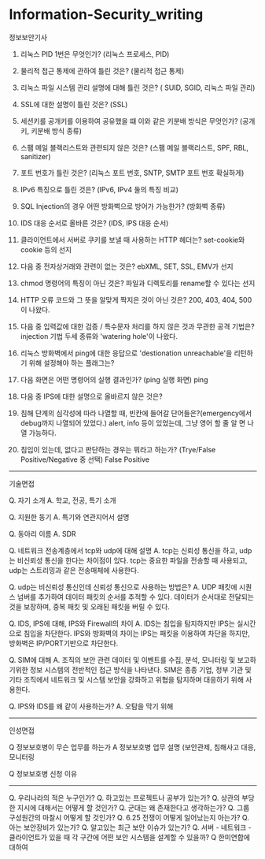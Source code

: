# Information-Security_writing
정보보안기사

1. 리눅스 PID 1번은 무엇인가? (리눅스 프로세스, PID)
2. 물리적 접근 통제에 관하여 틀린 것은? (물리적 접근 통제)
3. 리눅스 파일 시스템 관리 설명에 대해 틀린 것은? ( SUID, SGID, 리눅스 파일 관리)
4. SSL에 대한 설명이 틀린 것은? (SSL)
5. 세션키를 공개키를 이용하여 공유했을 떄 이와 같은 키분배 방식은 무엇인가? (공개키, 키분배 방식 종류)
6. 스팸 메일 블랙리스트와 관련되지 않은 것은? (스팸 메일 블랙리스트, SPF, RBL, sanitizer)
7. 포트 번호가 틀린 것은? (리눅스 포트 번호, SNTP, SMTP 포트 번호 확실하게)
8. IPv6 특징으로 틀린 것은? (IPv6, IPv4 둘의 특징 비교)
9. SQL Injection의 경우 어떤 방화벽으로 방어가 가능한가? (방화벽 종류)
10. IDS 대응 순서로 올바른 것은? (IDS, IPS 대응 순서)

11. 클라이언트에서 서버로 쿠키를 보낼 때 사용하는 HTTP 헤더는? set-cookie와 cookie 등의 선지
12. 다음 중 전자상거래와 관련이 없는 것은? ebXML, SET, SSL, EMV가 선지
13. chmod 명령어의 특징이 아닌 것은? 파일과 디렉토리를 rename할 수 있다는 선지
14. HTTP 오류 코드와 그 뜻을 알맞게 짝지은 것이 아닌 것은? 200, 403, 404, 500이 나왔다.
15. 다음 중 입력값에 대한 검증 / 특수문자 처리를 하지 않은 것과 무관한 공격 기법은? injection 기법 두세 종류와 'watering hole'이 나왔다.
16. 리눅스 방화벽에서 ping에 대한 응답으로 'destionation unreachable'을 리턴하기 위해 설정해야 하는 플래그는?
17. 다음 화면은 어떤 명령어의 실행 결과인가? (ping 실행 화면) ping
18. 다음 중 IPS에 대한 설명으로 올바르지 않은 것은?
19. 침해 단계의 심각성에 따라 나열할 때, 빈칸에 들어갈 단어들은?(emergency에서 debug까지 나열되어 있었다.) alert, info 등이 있었는데, 그냥 영어 할 줄 알 면 나열 가능하다.
20. 침입이 있는데, 없다고 판단하는 경우는 뭐라고 하는가? (Trye/False Positive/Negative 중 선택) False Positive

----------------------------
기술면접

Q. 자기 소개
A. 학교, 전공, 특기 소개

Q. 지원한 동기
A. 특기와 연관지어서 설명

Q. 동아리 이름
A. SDR

Q. 네트워크 전송계층에서 tcp와 udp에 대해 설명
A. tcp는 신뢰성 통신을 하고, udp는 비신뢰성 통신을 한다는 차이점이 있다.
tcp는 중요한 파일을 전송할 때 사용되고, udp는 스트리밍과 같은 전송매체에 사용한다.

Q. udp는 비신뢰성 통신인데 신뢰성 통신으로 사용하는 방법은?
A. UDP 패킷에 시퀀스 넘버를 추가하여 데이터 패킷의 순서를 추적할 수 있다.
데이터가 순서대로 전달되는 것을 보장하며, 중복 패킷 및 오래된 패킷을 버릴 수 있다.

Q. IDS, IPS에 대해, IPS와  Firewall의 차이
A. IDS는 침입을 탐지하지만 IPS는 실시간으로 침입을 차단한다.
IPS와 방화벽의 차이는 IPS는 패킷을 이용하여 차단을 하지만, 방화벽은 IP/PORT기반으로 차단한다.

Q. SIM에 대해
A. 조직의 보안 관련 데이터 및 이벤트를 수집, 분석, 모니터링 및 보고하기위한 정보 시스템의 전반적인 접근 방식을 나타낸다.
SIM은 종종 기업, 정부 기관 및 기타 조직에서 네트워크 및 시스템 보안을 강화하고 위협을 탐지하며 대응하기 위해 사용한다.

Q. IPS와 IDS를 왜 같이 사용하는가?
A. 오탐을 막기 위해

--------------
인성면접

Q 정보보호병이 무슨 업무를 하는가
A 정보보호병 업무 설명 (보안관제, 침해사고 대응, 모니터링

Q 정보보호병 신청 이유

--------------------
Q. 우리나라의 적은 누구인가?
Q. 하고있는 프로젝트나 공부가 있는가?
Q. 상관의 부당한 지시에 대해서는 어떻게 할 것인가?
Q. 군대는 왜 존재한다고 생각하는가?
Q. 그룹 구성원간의 마찰시 어떻게 할 것인가?
Q. 6.25 전쟁이 어떻게 일어났는지 아는가?
Q. 아는 보안장비가 있는가?
Q. 알고있는 최근 보안 이슈가 있는가? 
Q. 서버 - 네트워크 - 클라이언트가 있을 때 각 구간에 어떤 보안 시스템을 설계할 수 있을까?
Q 한미연합에 대하여
